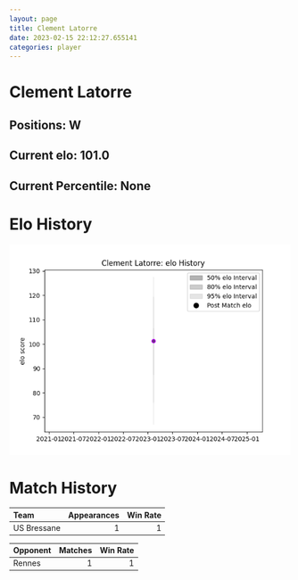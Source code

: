 ```yaml
---  
layout: page  
title: Clement Latorre  
date: 2023-02-15 22:12:27.655141  
categories: player  
---
```

# Clement Latorre

## Positions: W

## Current elo: 101.0

## Current Percentile: None

# Elo History


![elo history](history_ClementLatorre.png)
# Match History


| Team        |   Appearances |   Win Rate |
|:------------|--------------:|-----------:|
| US Bressane |             1 |          1 |

| Opponent   |   Matches |   Win Rate |
|:-----------|----------:|-----------:|
| Rennes     |         1 |          1 |